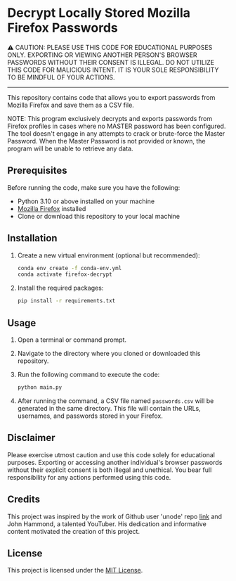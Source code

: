 # Decrypt Locally Stored Mozilla Firefox Passwords
&#9888; CAUTION: PLEASE USE THIS CODE FOR EDUCATIONAL PURPOSES ONLY. EXPORTING OR VIEWING ANOTHER PERSON'S BROWSER PASSWORDS WITHOUT THEIR CONSENT IS ILLEGAL. DO NOT UTILIZE THIS CODE FOR MALICIOUS INTENT. IT IS YOUR SOLE RESPONSIBILITY TO BE MINDFUL OF YOUR ACTIONS.

---

This repository contains code that allows you to export passwords from Mozilla Firefox and save them as a CSV 
file. 

NOTE: This program exclusively decrypts and exports passwords from Firefox profiles in cases where no MASTER password has been configured. The tool doesn't engage in any attempts to crack or brute-force the Master Password. When the Master Password is not provided or known, the program will be unable to retrieve any data.

## Prerequisites

Before running the code, make sure you have the following:

- Python 3.10 or above installed on your machine
- [Mozilla Firefox](https://www.mozilla.org/en-US/firefox/new/) installed
- Clone or download this repository to your local machine

## Installation

1. Create a new virtual environment (optional but recommended):
   ```bash
   conda env create -f conda-env.yml
   conda activate firefox-decrypt
   ```

2. Install the required packages:
    ```bash
    pip install -r requirements.txt
    ```

## Usage
1. Open a terminal or command prompt.
2. Navigate to the directory where you cloned or downloaded this repository.
3. Run the following command to execute the code:

    ```bash
    python main.py
    ```
4. After running the command, a CSV file named `passwords.csv` will be generated in the same directory. This file will contain the URLs, usernames, and passwords stored in your Firefox.

## Disclaimer
Please exercise utmost caution and use this code solely for educational purposes. Exporting or accessing another individual's browser passwords without their explicit consent is both illegal and unethical. You bear full responsibility for any actions performed using this code.

## Credits
This project was inspired by the work of Github user 'unode' repo [link](https://github.com/unode/firefox_decrypt) and John Hammond, a talented YouTuber. His dedication and informative content motivated the creation of this project.

## License
This project is licensed under the [MIT License](LICENSE).

